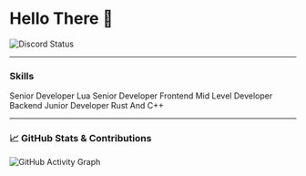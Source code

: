 # Hello There 👋


![Discord Status](https://lanyard.cnrad.dev/api/839784053296594954)



---

### Skills
Senior Developer Lua
Senior Developer Frontend
Mid Level Developer Backend
Junior Developer Rust And C++

---

### 📈 GitHub Stats & Contributions

<!-- Activity graph -->
![GitHub Activity Graph](https://github-readme-activity-graph.vercel.app/graph?username=ArianGito&theme=github-dark&hide_border=true)

